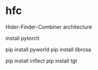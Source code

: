 # hfc
Hider-Finder-Combiner architecture

install pytorch

pip install pyworld
pip install librosa

pip install inflect
pip install tgt
